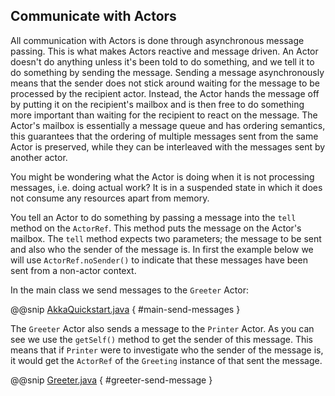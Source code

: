 Communicate with Actors
-----------------------

All communication with Actors is done through asynchronous message passing. This is what makes Actors reactive and message driven. An Actor doesn't do anything unless it's been told to do something, and we tell it to do something by sending the message. Sending a message asynchronously means that the sender does not stick around waiting for the message to be processed by the recipient actor. Instead, the Actor hands the message off by putting it on the recipient's mailbox and is then free to do something more important than waiting for the recipient to react on the message. The Actor's mailbox is essentially a
message queue and has ordering semantics, this guarantees that the ordering of multiple messages sent from the same Actor is preserved, while they can be interleaved with the messages sent by another actor.

You might be wondering what the Actor is doing when it is not processing messages, i.e. doing actual work? It is in a suspended state in which it does not consume any resources apart from memory.

You tell an Actor to do something by passing a message into the `tell` method on the `ActorRef`. This method puts the message on the Actor's mailbox. The `tell` method expects two parameters; the message to be sent and also who the sender of the message is. In first the example below we will use `ActorRef.noSender()` to indicate that these messages have been sent from a non-actor context.

In the main class we send messages to the `Greeter` Actor:

@@snip [AkkaQuickstart.java]($g8src$/java/com/lightbend/akka/sample/AkkaQuickstart.java) { #main-send-messages }

The `Greeter` Actor also sends a message to the `Printer` Actor. As you can see we use the `getSelf()` method to get the sender of this message. This means that if `Printer` were to investigate who the sender of the message is, it would get the `ActorRef` of the `Greeting` instance of that sent the message.

@@snip [Greeter.java]($g8src$/java/com/lightbend/akka/sample/Greeter.java) { #greeter-send-message }
